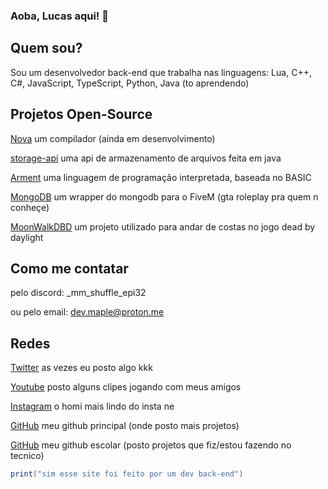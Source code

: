 ### Aoba, Lucas aqui! 👋

## Quem sou?

Sou um desenvolvedor back-end que trabalha nas linguagens: Lua, C++, C#, JavaScript, TypeScript, Python, Java (to aprendendo)

## Projetos Open-Source

[Nova](https://github.com/jet2tlf/Nova) um compilador (ainda em desenvolvimento)

[storage-api](https://github.com/jet2tlf/storage-api) uma api de armazenamento de arquivos feita em java

[Arment](https://github.com/jet2tlf/Arment) uma linguagem de programação interpretada, baseada no BASIC

[MongoDB](https://github.com/jet2tlf/mongodb) um wrapper do mongodb para o FiveM (gta roleplay pra quem n conheçe)

[MoonWalkDBD](https://github.com/jet2tlf/MoonWalkDBD) um projeto utilizado para andar de costas no jogo dead by daylight

## Como me contatar

pelo discord: _mm_shuffle_epi32

ou pelo email: dev.maple@proton.me

## Redes

[Twitter](https://twitter.com/JET2TLF) as vezes eu posto algo kkk

[Youtube](https://www.youtube.com/channel/UCWgTUjU3bJ02sujoSY7SS2w) posto alguns clipes jogando com meus amigos

[Instagram](https://instagram.com/lucas.fariamo/) o homi mais lindo do insta ne

[GitHub](https://github.com/jet2tlf) meu github principal (onde posto mais projetos)

[GitHub](https://github.com/zwlucas) meu github escolar (posto projetos que fiz/estou fazendo no tecnico)


```lua
print("sim esse site foi feito por um dev back-end")
```

